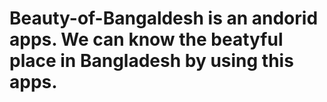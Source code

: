 # Beauty-of-Bangaldesh is an andorid apps. We can know the beatyful place in Bangladesh by using this apps.
